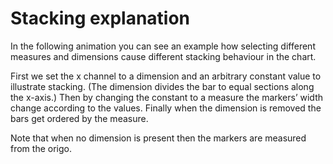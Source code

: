 # Stacking explanation

In the following animation you can see an example how selecting different
measures and dimensions cause different stacking behaviour in the chart.

First we set the x channel to a dimension and an arbitrary constant value to
illustrate stacking. (The dimension divides the bar to equal sections along the
x-axis.) Then by changing the constant to a measure the markers’ width change
according to the values. Finally when the dimension is removed the bars get
ordered by the measure.

Note that when no dimension is present then the markers are measured from the
origo.

<div id="tutorial_01"></div>

<script src="../snippet.js" data="./stacking_explanation/data.js"></script>

